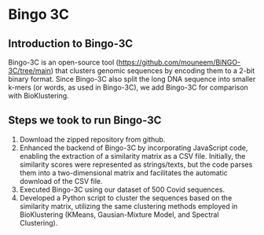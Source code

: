 # Bingo 3C

## Introduction to Bingo-3C

Bingo-3C is an open-source tool (https://github.com/mouneem/BiNGO-3C/tree/main) that clusters genomic sequences by encoding them to a 2-bit binary format. Since Bingo-3C also split the long DNA sequence into smaller k-mers (or words, as used in Bingo-3C), we add Bingo-3C for comparison with BioKlustering.

## Steps we took to run Bingo-3C

1. Download the zipped repository from github.
2. Enhanced the backend of Bingo-3C by incorporating JavaScript code, enabling the extraction of a similarity matrix as a CSV file. Initially, the similarity scores were represented as strings/texts, but the code parses them into a two-dimensional matrix and facilitates the automatic download of the CSV file.
3. Executed Bingo-3C using our dataset of 500 Covid sequences.
4. Developed a Python script to cluster the sequences based on the similarity matrix, utilizing the same clustering methods employed in BioKlustering (KMeans, Gausian-Mixture Model, and Spectral Clustering).